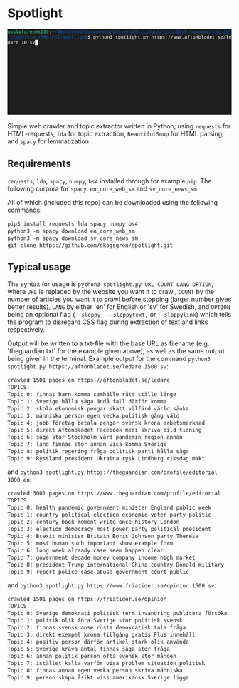 # Spotlight

![](example.gif)

Simple web crawler and topic extractor written in Python, using `requests` for 
HTML-requests, `lda` for topic extraction, `BeautifulSoup` for HTML parsing,
and `spacy` for lemmatization.

## Requirements

`requests`, `lda`, `spacy`, `numpy`, `bs4` installed through for example `pip`. The following corpora for `spacy`: `en_core_web_sm` and `sv_core_news_sm`

All of which (included this repo) can be downloaded using the following commands:

```
pip3 install requests lda spacy numpy bs4
python3 -m spacy download en_core_web_sm
python3 -m spacy download sv_core_news_sm
git clone https://github.com/skogsgren/spotlight.git
```

## Typical usage

The syntax for usage is `python3 spotlight.py URL COUNT LANG OPTION`, where 
`URL` is replaced by the website you want it to crawl, `COUNT` by the number 
of articles you want it to crawl before stopping (larger number gives better
results), `LANG` by either 'en' for English or 'sv' for Swedish, and `OPTION`
being an optional flag (`--sloppy, --sloppytext,` or `--sloppylink`) which
tells the program to disregard CSS flag during extraction of text and links
respectively.

Output will be written to a txt-file with the base URL as filename (e.g. 
'theguardian.txt' for the example given above), as well as the same output 
being given in the terminal. Example output for the command
`python3 spotlight.py https://aftonbladet.se/ledare 1500 sv`:

```
crawled 1501 pages on https://aftonbladet.se/ledare
TOPICS:
Topic 0: finnas barn komma samhälle rätt ställe länge
Topic 1: Sverige hålla säga ändå fall därför komma
Topic 2: skola ekonomisk pengar skatt välfärd värld sänka
Topic 3: människa person egen vecka politisk gång våld
Topic 4: jobb företag betala pengar svensk krona arbetsmarknad
Topic 5: direkt Aftonbladet Facebook medi skriva bild tidning
Topic 6: säga stor Stockholm vård pandemin region annan
Topic 7: land finnas stor annan visa komma Sverige
Topic 8: politik regering fråga politisk parti hålla säga
Topic 9: Ryssland president Ukraina rysk Lindberg riksdag makt
```

and `python3 spotlight.py https://theguardian.com/profile/editorial 3000 en`:

```
crawled 3001 pages on https://www.theguardian.com/profile/editorial
TOPICS:
Topic 0: health pandemic government minister England public week
Topic 1: country political election economic voter party politic
Topic 2: century book moment write once history London
Topic 3: election democracy most power party political president
Topic 4: Brexit minister Britain Boris Johnson party Theresa
Topic 5: most human such important show example form
Topic 6: long week already case seem happen clear
Topic 7: government decade money company income high market
Topic 8: president Trump international China country Donald military
Topic 9: report police case abuse government court public
```

and `python3 spotlight.py https://www.friatider.se/opinion 1500 sv`:

```
crawled 1501 pages on https://friatider.se/opinion
TOPICS:
Topic 0: Sverige demokrati politisk term invandring publicera försöka
Topic 1: politik olik föra Sverige stor politisk svensk
Topic 2: finnas svensk anse rösta demokratisk tala fråga
Topic 3: direkt exempel krona tillgång gratis Plus innehåll
Topic 4: positiv person därför artikel stark olik använda
Topic 5: Sverige kräva antal finnas säga stor fråga
Topic 6: annan politik person ofta svensk stor mången
Topic 7: istället kalla varför visa problem situation politisk
Topic 8: finnas annan egen verka person skriva människa
Topic 9: person skapa åsikt viss amerikansk Sverige ligga
```
